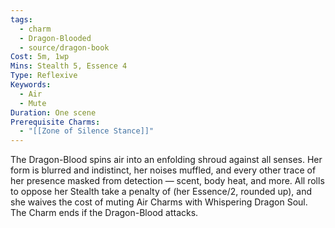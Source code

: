 ```yaml
---
tags:
  - charm
  - Dragon-Blooded
  - source/dragon-book
Cost: 5m, 1wp
Mins: Stealth 5, Essence 4
Type: Reflexive
Keywords:
  - Air
  - Mute
Duration: One scene
Prerequisite Charms:
  - "[[Zone of Silence Stance]]"
---
```

The Dragon-Blood spins air into an enfolding shroud against all senses. Her form is blurred and indistinct, her noises muffled, and every other trace of her presence masked from detection — scent, body heat, and more. All rolls to oppose her Stealth take a penalty of (her Essence/2, rounded up), and she waives the cost of muting Air Charms with Whispering Dragon Soul. The Charm ends if the Dragon-Blood attacks.